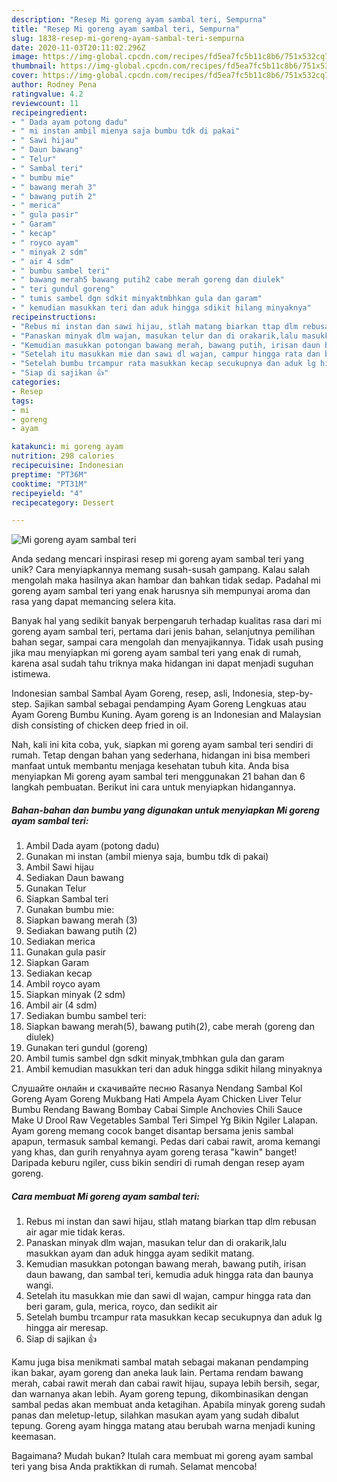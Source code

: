 ```yaml
---
description: "Resep Mi goreng ayam sambal teri, Sempurna"
title: "Resep Mi goreng ayam sambal teri, Sempurna"
slug: 1838-resep-mi-goreng-ayam-sambal-teri-sempurna
date: 2020-11-03T20:11:02.296Z
image: https://img-global.cpcdn.com/recipes/fd5ea7fc5b11c8b6/751x532cq70/mi-goreng-ayam-sambal-teri-foto-resep-utama.jpg
thumbnail: https://img-global.cpcdn.com/recipes/fd5ea7fc5b11c8b6/751x532cq70/mi-goreng-ayam-sambal-teri-foto-resep-utama.jpg
cover: https://img-global.cpcdn.com/recipes/fd5ea7fc5b11c8b6/751x532cq70/mi-goreng-ayam-sambal-teri-foto-resep-utama.jpg
author: Rodney Pena
ratingvalue: 4.2
reviewcount: 11
recipeingredient:
- " Dada ayam potong dadu"
- " mi instan ambil mienya saja bumbu tdk di pakai"
- " Sawi hijau"
- " Daun bawang"
- " Telur"
- " Sambal teri"
- " bumbu mie"
- " bawang merah 3"
- " bawang putih 2"
- " merica"
- " gula pasir"
- " Garam"
- " kecap"
- " royco ayam"
- " minyak 2 sdm"
- " air 4 sdm"
- " bumbu sambel teri"
- " bawang merah5 bawang putih2 cabe merah goreng dan diulek"
- " teri gundul goreng"
- " tumis sambel dgn sdkit minyaktmbhkan gula dan garam"
- " kemudian masukkan teri dan aduk hingga sdikit hilang minyaknya"
recipeinstructions:
- "Rebus mi instan dan sawi hijau, stlah matang biarkan ttap dlm rebusan air agar mie tidak keras."
- "Panaskan minyak dlm wajan, masukan telur dan di orakarik,lalu masukkan ayam dan aduk hingga ayam sedikit matang."
- "Kemudian masukkan potongan bawang merah, bawang putih, irisan daun bawang, dan sambal teri, kemudia aduk hingga rata dan baunya wangi."
- "Setelah itu masukkan mie dan sawi dl wajan, campur hingga rata dan beri garam, gula, merica, royco, dan sedikit air"
- "Setelah bumbu trcampur rata masukkan kecap secukupnya dan aduk lg hingga air meresap."
- "Siap di sajikan 👍"
categories:
- Resep
tags:
- mi
- goreng
- ayam

katakunci: mi goreng ayam 
nutrition: 298 calories
recipecuisine: Indonesian
preptime: "PT36M"
cooktime: "PT31M"
recipeyield: "4"
recipecategory: Dessert

---
```



![Mi goreng ayam sambal teri](https://img-global.cpcdn.com/recipes/fd5ea7fc5b11c8b6/751x532cq70/mi-goreng-ayam-sambal-teri-foto-resep-utama.jpg)

Anda sedang mencari inspirasi resep mi goreng ayam sambal teri yang unik? Cara menyiapkannya memang susah-susah gampang. Kalau salah mengolah maka hasilnya akan hambar dan bahkan tidak sedap. Padahal mi goreng ayam sambal teri yang enak harusnya sih mempunyai aroma dan rasa yang dapat memancing selera kita.

Banyak hal yang sedikit banyak berpengaruh terhadap kualitas rasa dari mi goreng ayam sambal teri, pertama dari jenis bahan, selanjutnya pemilihan bahan segar, sampai cara mengolah dan menyajikannya. Tidak usah pusing jika mau menyiapkan mi goreng ayam sambal teri yang enak di rumah, karena asal sudah tahu triknya maka hidangan ini dapat menjadi suguhan istimewa.

Indonesian sambal Sambal Ayam Goreng, resep, asli, Indonesia, step-by-step. Sajikan sambal sebagai pendamping Ayam Goreng Lengkuas atau Ayam Goreng Bumbu Kuning. Ayam goreng is an Indonesian and Malaysian dish consisting of chicken deep fried in oil.


Nah, kali ini kita coba, yuk, siapkan mi goreng ayam sambal teri sendiri di rumah. Tetap dengan bahan yang sederhana, hidangan ini bisa memberi manfaat untuk membantu menjaga kesehatan tubuh kita. Anda bisa menyiapkan Mi goreng ayam sambal teri menggunakan 21 bahan dan 6 langkah pembuatan. Berikut ini cara untuk menyiapkan hidangannya.

<!--inarticleads1-->

##### Bahan-bahan dan bumbu yang digunakan untuk menyiapkan Mi goreng ayam sambal teri:

1. Ambil  Dada ayam (potong dadu)
1. Gunakan  mi instan (ambil mienya saja, bumbu tdk di pakai)
1. Ambil  Sawi hijau
1. Sediakan  Daun bawang
1. Gunakan  Telur
1. Siapkan  Sambal teri
1. Gunakan  bumbu mie:
1. Siapkan  bawang merah (3)
1. Sediakan  bawang putih (2)
1. Sediakan  merica
1. Gunakan  gula pasir
1. Siapkan  Garam
1. Sediakan  kecap
1. Ambil  royco ayam
1. Siapkan  minyak (2 sdm)
1. Ambil  air (4 sdm)
1. Sediakan  bumbu sambel teri:
1. Siapkan  bawang merah(5), bawang putih(2), cabe merah (goreng dan diulek)
1. Gunakan  teri gundul (goreng)
1. Ambil  tumis sambel dgn sdkit minyak,tmbhkan gula dan garam
1. Ambil  kemudian masukkan teri dan aduk hingga sdikit hilang minyaknya


Cлушайте онлайн и cкачивайте песню Rasanya Nendang Sambal Kol Goreng Ayam Goreng Mukbang Hati Ampela Ayam Chicken Liver Telur Bumbu Rendang Bawang Bombay Cabai Simple Anchovies Chili Sauce Make U Drool Raw Vegetables Sambal Teri Simpel Yg Bikin Ngiler Lalapan. Ayam goreng memang cocok banget disantap bersama jenis sambal apapun, termasuk sambal kemangi. Pedas dari cabai rawit, aroma kemangi yang khas, dan gurih renyahnya ayam goreng terasa &#34;kawin&#34; banget! Daripada keburu ngiler, cuss bikin sendiri di rumah dengan resep ayam goreng. 

<!--inarticleads2-->

##### Cara membuat Mi goreng ayam sambal teri:

1. Rebus mi instan dan sawi hijau, stlah matang biarkan ttap dlm rebusan air agar mie tidak keras.
1. Panaskan minyak dlm wajan, masukan telur dan di orakarik,lalu masukkan ayam dan aduk hingga ayam sedikit matang.
1. Kemudian masukkan potongan bawang merah, bawang putih, irisan daun bawang, dan sambal teri, kemudia aduk hingga rata dan baunya wangi.
1. Setelah itu masukkan mie dan sawi dl wajan, campur hingga rata dan beri garam, gula, merica, royco, dan sedikit air
1. Setelah bumbu trcampur rata masukkan kecap secukupnya dan aduk lg hingga air meresap.
1. Siap di sajikan 👍


Kamu juga bisa menikmati sambal matah sebagai makanan pendamping ikan bakar, ayam goreng dan aneka lauk lain. Pertama rendam bawang merah, cabai rawit merah dan cabai rawit hijau, supaya lebih bersih, segar, dan warnanya akan lebih. Ayam goreng tepung, dikombinasikan dengan sambal pedas akan membuat anda ketagihan. Apabila minyak goreng sudah panas dan meletup-letup, silahkan masukan ayam yang sudah dibalut tepung. Goreng ayam hingga matang atau berubah warna menjadi kuning keemasan. 

Bagaimana? Mudah bukan? Itulah cara membuat mi goreng ayam sambal teri yang bisa Anda praktikkan di rumah. Selamat mencoba!
